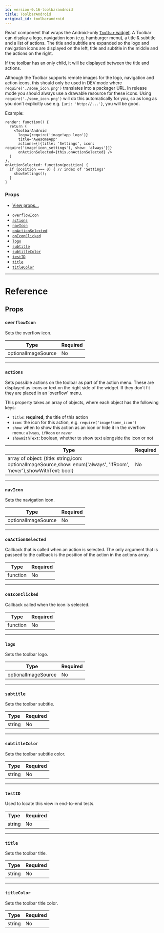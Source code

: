 ```yaml
---
id: version-0.16-toolbarandroid
title: ToolbarAndroid
original_id: toolbarandroid
---
```

React component that wraps the Android-only [`Toolbar` widget][0]. A Toolbar can display a logo,
navigation icon (e.g. hamburger menu), a title & subtitle and a list of actions. The title and
subtitle are expanded so the logo and navigation icons are displayed on the left, title and
subtitle in the middle and the actions on the right.

If the toolbar has an only child, it will be displayed between the title and actions.

Although the Toolbar supports remote images for the logo, navigation and action icons, this
should only be used in DEV mode where `require('./some_icon.png')` translates into a packager
URL. In release mode you should always use a drawable resource for these icons. Using
`require('./some_icon.png')` will do this automatically for you, so as long as you don't
explicitly use e.g. `{uri: 'http://...'}`, you will be good.

Example:

```
render: function() {
  return (
    <ToolbarAndroid
      logo={require('image!app_logo')}
      title="AwesomeApp"
      actions={[{title: 'Settings', icon: require('image!icon_settings'), show: 'always'}]}
      onActionSelected={this.onActionSelected} />
  )
},
onActionSelected: function(position) {
  if (position === 0) { // index of 'Settings'
    showSettings();
  }
}
```

[0]: https://developer.android.com/reference/android/support/v7/widget/Toolbar.html

### Props

* [View props...](view.md#props)
- [`overflowIcon`](toolbarandroid.md#overflowicon)
- [`actions`](toolbarandroid.md#actions)
- [`navIcon`](toolbarandroid.md#navicon)
- [`onActionSelected`](toolbarandroid.md#onactionselected)
- [`onIconClicked`](toolbarandroid.md#oniconclicked)
- [`logo`](toolbarandroid.md#logo)
- [`subtitle`](toolbarandroid.md#subtitle)
- [`subtitleColor`](toolbarandroid.md#subtitlecolor)
- [`testID`](toolbarandroid.md#testid)
- [`title`](toolbarandroid.md#title)
- [`titleColor`](toolbarandroid.md#titlecolor)






---

# Reference

## Props

### `overflowIcon`

Sets the overflow icon.

| Type | Required |
| - | - |
| optionalImageSource | No |




---

### `actions`

Sets possible actions on the toolbar as part of the action menu. These are displayed as icons
or text on the right side of the widget. If they don't fit they are placed in an 'overflow'
menu.

This property takes an array of objects, where each object has the following keys:

* `title`: **required**, the title of this action
* `icon`: the icon for this action, e.g. `require('image!some_icon')`
* `show`: when to show this action as an icon or hide it in the overflow menu: `always`,
`ifRoom` or `never`
* `showWithText`: boolean, whether to show text alongside the icon or not

| Type | Required |
| - | - |
| array of object: {title: string,icon: optionalImageSource,show: enum('always', 'ifRoom', 'never'),showWithText: bool} | No |




---

### `navIcon`

Sets the navigation icon.

| Type | Required |
| - | - |
| optionalImageSource | No |




---

### `onActionSelected`

Callback that is called when an action is selected. The only argument that is passeed to the
callback is the position of the action in the actions array.

| Type | Required |
| - | - |
| function | No |




---

### `onIconClicked`

Callback called when the icon is selected.

| Type | Required |
| - | - |
| function | No |




---

### `logo`

Sets the toolbar logo.

| Type | Required |
| - | - |
| optionalImageSource | No |




---

### `subtitle`

Sets the toolbar subtitle.

| Type | Required |
| - | - |
| string | No |




---

### `subtitleColor`

Sets the toolbar subtitle color.

| Type | Required |
| - | - |
| string | No |




---

### `testID`

Used to locate this view in end-to-end tests.

| Type | Required |
| - | - |
| string | No |




---

### `title`

Sets the toolbar title.

| Type | Required |
| - | - |
| string | No |




---

### `titleColor`

Sets the toolbar title color.

| Type | Required |
| - | - |
| string | No |






